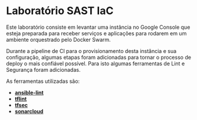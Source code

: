 # Laboratório SAST IaC

Este laboratório consiste em levantar uma instância no Google Console que esteja preparada para receber serviços e aplicações para rodarem em um ambiente orquestrado pelo Docker Swarm.

Durante a pipeline de CI para o provisionamento desta instância e sua configuração, algumas etapas foram adicionadas para tornar o processo de deploy o mais confiável possível. Para isto algumas ferramentas de Lint e Segurança foram adicionadas.

As ferramentas utilizadas são:
 - **[ansible-lint](https://github.com/ansible/ansible-lint/)**
 - **[tflint](https://github.com/terraform-linters/tflint)**
 - **[tfsec](https://github.com/aquasecurity/tfsec)**
 - **[sonarcloud](https://sonarcloud.io/)**